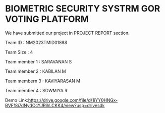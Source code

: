 # BIOMETRIC SECURITY SYSTRM GOR VOTING PLATFORM 

We have submitted our project in PROJECT REPORT section.

Team ID : NM2023TMID01888

Team Size : 4

Team member 1 : SARAVANAN S

Team member 2 : KABILAN M

Team membern 3 : KAVIYARASAN M

Team member 4 : SOWMIYA R



Demo Link:https://drive.google.com/file/d/1iYY0HNGx-BVFf8i7dNydOcYJRihLCKK4/view?usp=drivesdk


